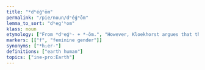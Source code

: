 ```yaml
---
title: "*dʰéǵʰōm"
permalink: "/pie/noun/dʰéǵʰōm"
lemma_to_sort: "dʰeg'ʰom"
klass: noun
etymology: ["From *dʰeǵʰ- +‎ *-ōm.", "However, Kloekhorst argues that the Sanskrit and Anatolian evidence point towards a reconstruction of the root *dʰeǵ- as opposed to *dʰeǵʰ- on the basis that:", "In the Sanskrit oblique stem jm-, -j- must reflect *ǵ-, and cannot reflect *ǵʰ-, which would regularly give -h- in all positions.\nThe long vowel in the Hittite nom. sg. [tēkan] suggests a \"voiced unaspirated\" (pre-glottalised) velar. See Kloekhorst (2012).\nThe *ǵʰ- reconstructable from Latin, Germanic and Greek can be explained in the glottalic theory as a simplification of the cluster *dʰǵ /dˀɡ/ to *dʰǵʰ /dɡ/. The opposite development is much less likely.", "It should be noted, however, that the glottalic theory is not generally accepted.", "A phonetically difficult, but possible connection is with *(s)teǵ- (“to cover”), with devoicing of *dʰ to *t via Siebs' law."]
markers: [["f", "feminine gender"]]
synonyms: ["*h₁er-"]
definitions: ["earth human"]
topics: ["ine-pro:Earth"]
---
```

